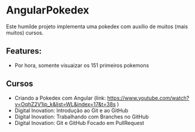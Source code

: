 # AngularPokedex

Este humilde projeto implementa uma pokedex com auxílio de muitos (mais muitos) cursos.

## Features:

- Por hora, somente visuaizar os 151 primeiros pokemons

## Cursos

- Criando a Pokedex com Angular (link: https://www.youtube.com/watch?v=OqhZ2V1ip_k&list=WL&index=17&t=38s )
- Digital Inovation: Introdução ao Git e ao GitHub
- Digital Inovation: Trabalhando com Branches no GitHub
- Digital Inovation: Git e GitHub Focado em PullRequest
